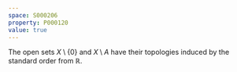 ```yaml
---
space: S000206
property: P000120
value: true
---
```


The open sets $X\setminus\{0\}$ and $X\setminus A$ have their topologies induced by the standard order from $\mathbb R$.
